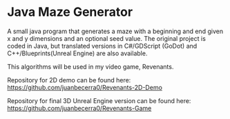 # Java Maze Generator

A small java program that generates a maze with a beginning and end given x and y dimensions and an
optional seed value. The original project is coded in Java, but translated versions in C#/GDScript (GoDot) and C++/Blueprints(Unreal Engine) are also available.

This algorithms will be used in my video game, Revenants.

Repository for 2D demo can be found here:
https://github.com/juanbecerra0/Revenants-2D-Demo

Repository for final 3D Unreal Engine version can be found here:
https://github.com/juanbecerra0/Revenants-Game
